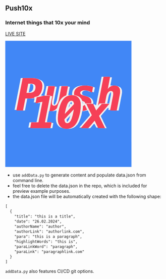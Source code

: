 ## Push10x
### Internet things that 10x your mind

[LIVE SITE](https://push10x.github.io)

![ALT:preview](push10x.jpg)

- use `addData.py` to generate content and populate data.json from command line.
- feel free to delete the data.json in the repo, which is included for preview example purposes.
- the data.json file will be automatically created with the following shape:

```
[
  {
    "title": "this is a title",
    "date": "26.02.2024",
    "authorName": "author",
    "authorLink": "authorlink.com",
    "para": "this is a paragraph",
    "highlightWords": "this is",
    "paraLinkWord": "paragraph",
    "paraLink": "paragraphlink.com"
  }
]
```

`addData.py` also features CI/CD git options.
